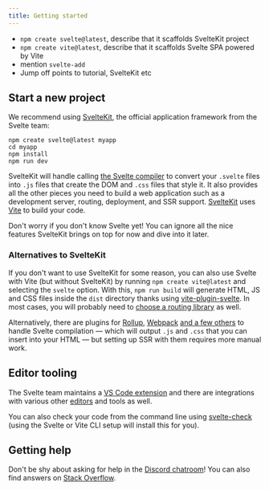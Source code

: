 ```yaml
---
title: Getting started
---
```


- `npm create svelte@latest`, describe that it scaffolds SvelteKit project
- `npm create vite@latest`, describe that it scaffolds Svelte SPA powered by Vite
- mention `svelte-add`
- Jump off points to tutorial, SvelteKit etc

## Start a new project

We recommend using [SvelteKit](https://kit.svelte.dev/), the official application framework from the Svelte team:

```
npm create svelte@latest myapp
cd myapp
npm install
npm run dev
```

SvelteKit will handle calling [the Svelte compiler](https://www.npmjs.com/package/svelte) to convert your `.svelte` files into `.js` files that create the DOM and `.css` files that style it. It also provides all the other pieces you need to build a web application such as a development server, routing, deployment, and SSR support. [SvelteKit](https://kit.svelte.dev/) uses [Vite](https://vitejs.dev/) to build your code.

Don't worry if you don't know Svelte yet! You can ignore all the nice features SvelteKit brings on top for now and dive into it later.

### Alternatives to SvelteKit

If you don't want to use SvelteKit for some reason, you can also use Svelte with Vite (but without SvelteKit) by running `npm create vite@latest` and selecting the `svelte` option. With this, `npm run build` will generate HTML, JS and CSS files inside the `dist` directory thanks using [vite-plugin-svelte](https://github.com/sveltejs/vite-plugin-svelte). In most cases, you will probably need to [choose a routing library](faq#is-there-a-router) as well.

Alternatively, there are plugins for [Rollup](https://github.com/sveltejs/rollup-plugin-svelte), [Webpack](https://github.com/sveltejs/svelte-loader) [and a few others](https://sveltesociety.dev/packages?category=build-plugins) to handle Svelte compilation — which will output `.js` and `.css` that you can insert into your HTML — but setting up SSR with them requires more manual work.

## Editor tooling

The Svelte team maintains a [VS Code extension](https://marketplace.visualstudio.com/items?itemName=svelte.svelte-vscode) and there are integrations with various other [editors](https://sveltesociety.dev/resources#editor-support) and tools as well.

You can also check your code from the command line using [svelte-check](https://www.npmjs.com/package/svelte-check) (using the Svelte or Vite CLI setup will install this for you).

## Getting help

Don't be shy about asking for help in the [Discord chatroom](https://svelte.dev/chat)! You can also find answers on [Stack Overflow](https://stackoverflow.com/questions/tagged/svelte).
